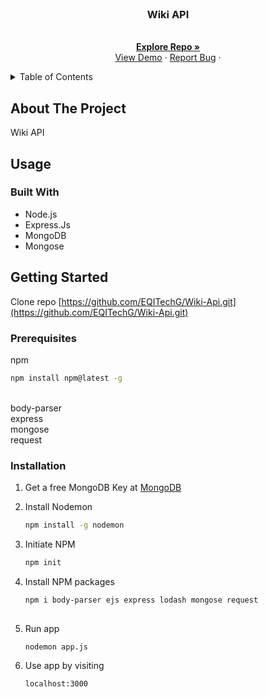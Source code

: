 <!-- PROJECT LOGO -->
<br />
<div align="center">
  <a href="https://github.com/EQITechG/Wiki-Api">
  </a>

<h3 align="center">Wiki API</h3>

  <p align="center">
    <br />
    <a href="https://github.com/EQITechG/Wiki-Api"><strong>Explore Repo »</strong></a>
    <br />
    <a href="https://github.com/EQITechG/Wiki-Api">View Demo</a>
    ·
    <a href="https://github.com/EQITechG/Wiki-Api/issues">Report Bug</a>
    ·
  </p>
</div>



<!-- TABLE OF CONTENTS -->
<details>
  <summary>Table of Contents</summary>
  <ol>
    <li>
      <a href="#about-the-project">About The Project</a>
      <ul>
        <li><a href="#usage">Usage</a></li>
        <li><a href="#built-with">Built With</a></li>
      </ul>
    </li>
    <li>
      <a href="#getting-started">Getting Started</a>
      <ul>
        <li><a href="#prerequisites">Prerequisites</a></li>
        <li><a href="#installation">Installation</a></li>
      </ul>
    </li>
  </ol>
</details>



<!-- ABOUT THE PROJECT -->
## About The Project

Wiki API

<!-- USAGE EXAMPLES -->
## Usage



### Built With

* Node.js
* Express.Js
* MongoDB
* Mongose



<!-- GETTING STARTED -->
## Getting Started

Clone repo [https://github.com/EQITechG/Wiki-Api.git](https://github.com/EQITechG/Wiki-Api.git)
### Prerequisites

npm
  ```sh
  npm install npm@latest -g
  ```

<br />
body-parser
<br />
express
<br />
mongose
<br />
request
<br />
 
### Installation


1. Get a free MongoDB Key at <a href="https://www.mongodb.com/">MongoDB</a>

2. Install Nodemon
    ```sh
   npm install -g nodemon
   ```
3. Initiate NPM 
    ```sh
   npm init 
   ```

4. Install NPM packages
    ```sh 
    npm i body-parser ejs express lodash mongose request
  
5. Run app
    ```sh
   nodemon app.js 
   ```
6. Use app by visiting 
     ```sh
   localhost:3000 
   ```










